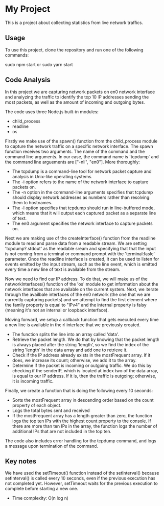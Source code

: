 # My Project

This is a project about collecting statistics from live network traffics.

## Usage

To use this project, clone the repository and run one of the following commands:

sudo npm start or sudo yarn start

## Code Analysis

In this project we are capturing network packets on en0 network interface and analyzing the traffic to identify the top 10 IP addresses sending the most packets, as well as the amount of incoming and outgoing bytes.

The code uses three Node.js built-in modules:

- child_process
- readline
- os

Firstly we make use of the spawn() function from the child_process module to capture the network traffic on a specific network interface.
The spawn function receives two arguments. The name of the command and the command line arguments.
In our case, the command name is 'tcpdump' and the command line arguements are ["-nli", "en0"]. More thoroughly:

- The tcpdump is a command-line tool for network packet capture and analysis in Unix-like operating systems.
- The -i option refers to the name of the network interface to capture packets on.
- The -n option in the command-line arguments specifies that tcpdump should display network addresses as numbers rather than resolving them to hostnames.
- The -l option specifies that tcpdump should run in line-buffered mode, which means that it will output each captured packet as a separate line of text.
- The en0 argument specifies the network interface to capture packets on.

Next we are making use of the createInterface() function from the readline module to read and parse data from a readable stream.
We are setting 'tcpdump?.stdout' as the readable sream and specifying that that the input is not coming from a terminal or command prompt with the 'terminal:fasle' parameter.
Once the readline interface is created, it can be used to listen for events emitted by the input stream, such as the line event, which is emitted every time a new line of text is available from the stream.

Now we need to find our IP address.
To do that, we will make us of the networkInterfaces() function of the 'os' module to get information about the network interfaces that are available on the current system. Next, we iterate through the availbale interfaces of the en0 network (the one that we are currently capturing packets) and we attempt to find the first element where the family property is equal to "IPv4" and the internal property is falsy (meaning it's not an internal or loopback interface).

Moving forward, we setup a callback function that gets executed every time a new line is available in the rl interface that we previously created.

- The function splits the line into an array called 'data'.
- Retrieve the packet length. We do that by knowing that the packet length is always placed after the string 'length', so we find the index of the string 'length' in the data array and add one to retrieve it.
- Check if the IP address already exists in the mostFrequent array. If it does, we increase its count; otherwise, we add it to the array.
- Determine if the packet is incoming or outgoing traffic. We do this by checking if the senderIP, which is located at index two of the data array, is equal to our IP address. If it is, then the traffic is outgoing; otherwise, it is incoming traffic.

Finally, we create a function that is doing the following every 10 seconds:

- Sorts the mostFrequent array in descending order based on the count property of each object.
- Logs the total bytes sent and received
- If the mostFrequent array has a length greater than zero, the function logs the top ten IPs with the highest count property to the console. If there are more than ten IPs in the array, the function logs the number of additional IPs that are not included in the top ten.

The code also includes error handling for the tcpdump command, and logs a message upon termination of the command.

## Key notes

We have used the setTimeout() function instead of the setInterval() because setInterval() is called every 10 seconds, even if the previous execution has not completed yet. However, setTimeout waits for the previous execution to complete before starting a new one.

- Time complexity: O(n log n)

